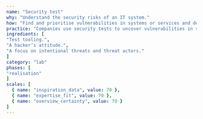 ```yaml
---
name: "Security test"
why: "Understand the security risks of an IT system."
how: "Find and prioritise vulnerabilities in systems or services and determine their impact on the confidentiality, integrity and availability of information. Impacts also include safety risks and privacy risks. Assess controls that mitigate risks. Several methods may further aid a security test: guideline conformity analysis, a configuration review, penetration testing or red team/ blue team plays."
practice: "Companies use security tests to uncover vulnerabilities in systems to prevent data leaks or system failures (and bad press). In some cases, security tests are required to prove compliance with certain standards or regulations."
ingredients: [
"Test tooling.",
"A hacker’s attitude.",
"A focus on intentional threats and threat actors."
]
category: "lab"
phases: [
"realisation"
]
scales: [
  { name: "inspiration_data", value: 70 },
  { name: "expertise_fit", value: 70 },
  { name: "overview_certainty", value: 70 }
]
---
```

